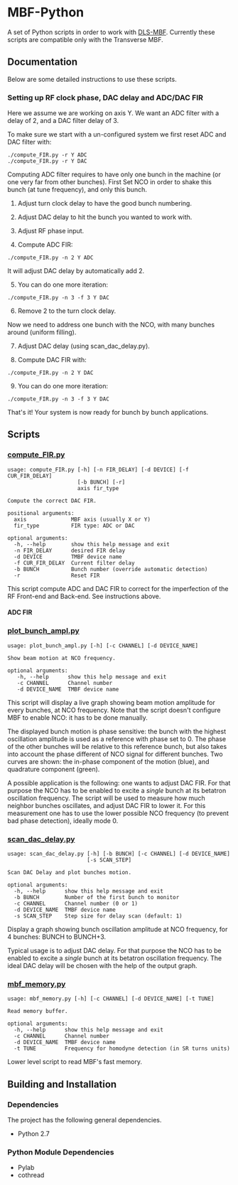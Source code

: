 # MBF-Python

A set of Python scripts in order to work with [DLS-MBF](https://github.com/DLS-Controls-Private-org/DLS-MBF). Currently these scripts are compatible only with the Transverse MBF.

## Documentation

Below are some detailed instructions to use these scripts.

### Setting up RF clock phase, DAC delay and ADC/DAC FIR

Here we assume we are working on axis Y. We want an ADC filter with a delay of 2, and a DAC filter delay of 3.

To make sure we start with a un-configured system we first reset ADC and DAC filter with:
```
./compute_FIR.py -r Y ADC
./compute_FIR.py -r Y DAC
```

Computing ADC filter requires to have only one bunch in the machine (or one very far from other bunches). First Set NCO in order to shake this bunch (at tune frequency), and only this bunch.

1) Adjust turn clock delay to have the good bunch numbering.

2) Adjust DAC delay to hit the bunch you wanted to work with.

3) Adjust RF phase input.

4) Compute ADC FIR:
```
./compute_FIR.py -n 2 Y ADC
```

It will adjust DAC delay by automatically add 2.

5) You can do one more iteration:
```
./compute_FIR.py -n 3 -f 3 Y DAC
```

6) Remove 2 to the turn clock delay.

Now we need to address one bunch with the NCO, with many bunches around (uniform filling).

7) Adjust DAC delay (using scan_dac_delay.py).

8) Compute DAC FIR with:
```
./compute_FIR.py -n 2 Y DAC
```

9) You can do one more iteration:
```
./compute_FIR.py -n 3 -f 3 Y DAC
```

That's it! Your system is now ready for bunch by bunch applications.

## Scripts

### [compute_FIR.py](https://github.com/abdomit/MBF-Python/blob/master/compute_FIR.py "compute_FIR.py")

```
usage: compute_FIR.py [-h] [-n FIR_DELAY] [-d DEVICE] [-f CUR_FIR_DELAY]
                      [-b BUNCH] [-r]
                      axis fir_type

Compute the correct DAC FIR.

positional arguments:
  axis              MBF axis (usually X or Y)
  fir_type          FIR type: ADC or DAC

optional arguments:
  -h, --help        show this help message and exit
  -n FIR_DELAY      desired FIR delay
  -d DEVICE         TMBF device name
  -f CUR_FIR_DELAY  Current filter delay
  -b BUNCH          Bunch number (override automatic detection)
  -r                Reset FIR
```

This script compute ADC and DAC FIR to correct for the imperfection of the RF Front-end and Back-end. See instructions above.

#### ADC FIR



### [plot_bunch_ampl.py](https://github.com/abdomit/MBF-Python/blob/master/plot_bunch_ampl.py "plot_bunch_ampl.py")

```
usage: plot_bunch_ampl.py [-h] [-c CHANNEL] [-d DEVICE_NAME]

Show beam motion at NCO frequency.

optional arguments:
   -h, --help      show this help message and exit 
   -c CHANNEL      Channel number
   -d DEVICE_NAME  TMBF device name
```

This script will display a live graph showing beam motion amplitude for every bunches, at NCO frequency. Note that the script doesn't configure MBF to enable NCO: it has to be done manually.

The displayed bunch motion is phase sensitive: the bunch with the highest oscillation amplitude is used as a reference with phase set to 0. The phase of the other bunches will be relative to this reference bunch, but also takes into account the phase different of NCO signal for different bunches. Two curves are shown: the in-phase component of the motion (blue), and quadrature component (green).

A possible application is the following: one wants to adjust DAC FIR. For that purpose the NCO has to be enabled to excite a *single* bunch at its betatron oscillation frequency. The script will be used to measure how much neighbor bunches oscillates, and adjust DAC FIR to lower it. For this measurement one has to use the lower possible NCO frequency (to prevent bad phase detection), ideally mode 0.

### [scan_dac_delay.py](https://github.com/abdomit/MBF-Python/blob/master/scan_dac_delay.py "scan_dac_delay.py")

```
usage: scan_dac_delay.py [-h] [-b BUNCH] [-c CHANNEL] [-d DEVICE_NAME]
                         [-s SCAN_STEP]

Scan DAC Delay and plot bunches motion.

optional arguments:
  -h, --help      show this help message and exit
  -b BUNCH        Number of the first bunch to monitor
  -c CHANNEL      Channel number (0 or 1)
  -d DEVICE_NAME  TMBF device name
  -s SCAN_STEP    Step size for delay scan (default: 1)
```

Display a graph showing bunch oscillation amplitude at NCO frequency, for 4 bunches: BUNCH to BUNCH+3.

Typical usage is to adjust DAC delay. For that purpose the NCO has to be enabled to excite a *single* bunch at its betatron oscillation frequency. The ideal DAC delay will be chosen with the help of the output graph.

### [mbf_memory.py](https://github.com/abdomit/MBF-Python/blob/master/mbf_memory.py "mbf_memory.py")

```
usage: mbf_memory.py [-h] [-c CHANNEL] [-d DEVICE_NAME] [-t TUNE]

Read memory buffer.

optional arguments:
  -h, --help      show this help message and exit
  -c CHANNEL      Channel number
  -d DEVICE_NAME  TMBF device name
  -t TUNE         Frequency for homodyne detection (in SR turns units)
```

Lower level script to read MBF's fast memory.

## Building and Installation

### Dependencies

The project has the following general dependencies.

* Python 2.7

### Python Module Dependencies

* Pylab
* cothread

